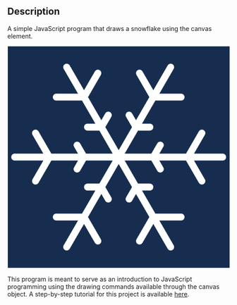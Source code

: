 ## Description

A simple JavaScript program that draws a snowflake using the canvas element.

![](images/snowflake.PNG)

This program is meant to serve as an introduction to JavaScript programming using the drawing commands available through the canvas object. A step-by-step tutorial for this project is available [here](http://www.robertlysik.com/?p=536).